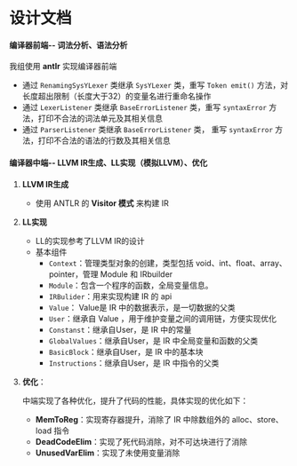 # 设计文档

#### 编译器前端-- 词法分析、语法分析

我组使用 **antlr** 实现编译器前端

- 通过 `RenamingSysYLexer` 类继承 `SysYLexer` 类，重写 `Token emit()` 方法，对长度超出限制（长度大于32）的变量名进行重命名操作
- 通过 `LexerListener` 类继承 `BaseErrorListener` 类，重写 `syntaxError` 方法，打印不合法的词法单元及其相关信息
- 通过 `ParserListener` 类继承 `BaseErrorListener` 类， 重写 `syntaxError` 方法，打印不合法的语法的行数及其相关信息

#### 编译器中端-- LLVM IR生成、LL实现（模拟LLVM）、优化

1. **LLVM IR生成**
    - 使用 ANTLR 的 **Visitor 模式** 来构建 IR

2. **LL实现**
    - LL的实现参考了LLVM IR的设计
    - 基本组件
        - `Context`：管理类型对象的创建，类型包括 void、int、float、array、pointer，管理 Module 和 IRbuilder
        - `Module`：包含一个程序的函数，全局变量信息。
        - `IRBulider`：用来实现构建 IR 的 api
        - `Value`： Value是 IR 中的数据表示，是一切数据的父类
        - `User`：继承自 Value ，用于维护变量之间的调用链，方便实现优化
        - `Constanst`：继承自User，是 IR 中的常量
        - `GlobalValues`：继承自User，是 IR 中全局变量和函数的父类
        - `BasicBlock`：继承自User，是 IR 中的基本块
        - `Instructions`：继承自User，是 IR 中指令的父类

3. **优化**：

   中端实现了各种优化，提升了代码的性能，具体实现的优化如下：

    - **MemToReg**：实现寄存器提升，消除了 IR 中除数组外的 alloc、store、load 指令
    - **DeadCodeElim**：实现了死代码消除，对不可达块进行了消除
    - **UnusedVarElim**：实现了未使用变量消除
